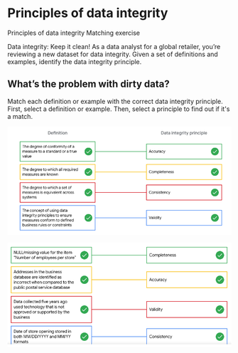 # Principles of data integrity

Principles of data integrity
Matching exercise

Data integrity: Keep it clean!
As a data analyst for a global retailer, you’re reviewing a new dataset for data integrity. Given a set of definitions and examples, identify the data integrity principle.

## What’s the problem with dirty data?

Match each definition or example with the correct data integrity principle. First, select a definition or example. Then, select a principle to find out if it's a match.

![Data integrity principles 1](./resources/img-2-data-integrity-principle-1.png)

![Data integrity principles 2](./resources/img-2-data-integrity-principle-2.png)
